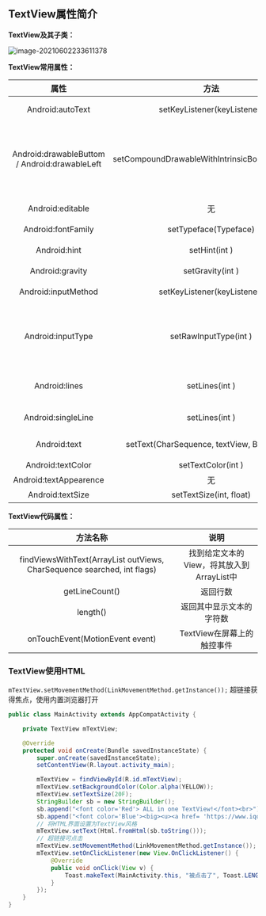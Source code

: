 ## TextView属性简介

**TextView及其子类：**

![image-20210602233611378](https://iqqcode-blog.oss-cn-beijing.aliyuncs.com/img-2021-befo/20210602233612.png)

**TextView常用属性：**

|                     属性                      |                        方法                        |                  说明                  |
| :-------------------------------------------: | :------------------------------------------------: | :------------------------------------: |
|               Android:autoText                |            setKeyListener(keyListener)             |            自动检查拼写错误            |
| Android:drawableButtom / Android:drawableLeft | setCompoundDrawableWithIntrinsicBound(int,int,int) | 文本信息下边（左边）显示的Drawable对象 |
|               Android:editable                |                         无                         |               是否可编辑               |
|              Android:fontFamily               |               setTypeface(Typeface)                |                字体设置                |
|                 Android:hint                  |                   setHint(int )                    |             内容为空的提示             |
|                Android:gravity                |                  setGravity(int )                  |                文本重心                |
|              Android:inputMethod              |            setKeyListener(keyListener)             |               指定输入法               |
|               Android:inputType               |               setRawInputType(int )                |  指定文本信息格式（文字、数字、时间）  |
|                 Android:lines                 |                   setLines(int )                   |            设置TextView行高            |
|              Android:singleLine               |                   setLines(int )                   |               输入多少行               |
|                 Android:text                  |    setText(CharSequence, textView, BufferType)     |              设置显示内容              |
|               Android:textColor               |                 setTextColor(int )                 |                字体颜色                |
|            Android:textAppearence             |                         无                         |                字体外观                |
|               Android:textSize                |              setTextSize(int, float)               |                字体大小                |
**TextView代码属性：**

|                           方法名称                           |                      说明                       |
| :----------------------------------------------------------: | :---------------------------------------------: |
| findViewsWithText(ArrayList<View> outViews, CharSequence searched, int flags) | 找到给定文本的View，将其放入到ArrayList<View>中 |
|                        getLineCount()                        |                    返回行数                     |
|                           length()                           |            返回其中显示文本的字符数             |
|               onTouchEvent(MotionEvent event)                |           TextView在屏幕上的触控事件            |



### TextView使用HTML

 `mTextView.setMovementMethod(LinkMovementMethod.getInstance());` 超链接获得焦点，使用内置浏览器打开

```java
public class MainActivity extends AppCompatActivity {

    private TextView mTextView;

    @Override
    protected void onCreate(Bundle savedInstanceState) {
        super.onCreate(savedInstanceState);
        setContentView(R.layout.activity_main);

        mTextView = findViewById(R.id.mTextView);
        mTextView.setBackgroundColor(Color.alpha(YELLOW));
        mTextView.setTextSize(20F);
        StringBuilder sb = new StringBuilder();
        sb.append("<font color='Red'> ALL in one TextView!</font><br>");
        sb.append("<font color='Blue'><big><u><a href= 'https://www.iqqcode.top'>Show iqqcode Blog...</a></u></big></font><br>");
        // 将HTML界面设置为TextView风格
        mTextView.setText(Html.fromHtml(sb.toString()));
        // 超链接可点击
        mTextView.setMovementMethod(LinkMovementMethod.getInstance());
        mTextView.setOnClickListener(new View.OnClickListener() {
            @Override
            public void onClick(View v) {
                Toast.makeText(MainActivity.this, "被点击了", Toast.LENGTH_SHORT).show();
            }
        });
    }
}
```

